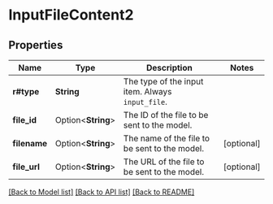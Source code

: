 # InputFileContent2

## Properties

Name | Type | Description | Notes
------------ | ------------- | ------------- | -------------
**r#type** | **String** | The type of the input item. Always `input_file`. | 
**file_id** | Option<**String**> | The ID of the file to be sent to the model. | 
**filename** | Option<**String**> | The name of the file to be sent to the model. | [optional]
**file_url** | Option<**String**> | The URL of the file to be sent to the model. | [optional]

[[Back to Model list]](../README.md#documentation-for-models) [[Back to API list]](../README.md#documentation-for-api-endpoints) [[Back to README]](../README.md)


